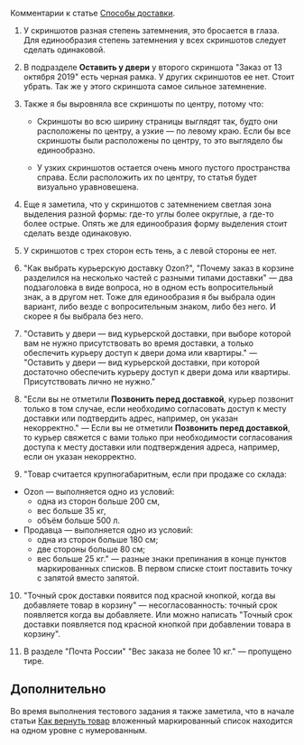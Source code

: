 Комментарии к статье [Способы доставки](https://docs.ozon.ru/common/dostavka/sposoby-dostavki/?country=RU).

1. У скриншотов разная степень затемнения, это бросается в глаза. Для единообразия степень затемнения у всех скриншотов следует сделать одинаковой.

2. В подразделе **Оставить у двери** у второго скриншота "Заказ от 13 октября 2019" есть черная рамка. У других скриншотов ее нет. Стоит убрать. Так же у этого скриншота самое сильное затемнение.

3. Также я бы выровняла все скриншоты по центру, потому что:

    - Скриншоты во всю ширину страницы выглядят так, будто они расположены по центру, а узкие — по левому краю. Если бы все скриншоты были расположены по центру, то это выглядело бы единообразно.

    - У узких скриншотов остается очень много пустого пространства справа. Если расположить их по центру, то статья будет визуально уравновешена.

4. Еще я заметила, что у скриншотов с затемнением светлая зона выделения разной формы: где-то углы более округлые, а где-то более острые. Опять же для единообразия форму выделения стоит сделать везде одинаковую.

5. У скриншотов с трех сторон есть тень, а с левой стороны ее нет. 

6. "Как выбрать курьерскую доставку Ozon?", "Почему заказ в корзине разделился на несколько частей с разными типами доставки" — два подзаголовка в виде вопроса, но в одном есть вопросительный знак, а в другом нет. Тоже для единообразия я бы выбрала один вариант, либо везде с вопросительным знаком, либо без него. И скорее я бы выбрала без него.

7. "Оставить у двери — вид курьерской доставки, при выборе которой вам не нужно присутствовать во время доставки, а только обеспечить курьеру доступ к двери дома или квартиры." — "Оставить у двери — вид курьерской доставки, при которой достаточно обеспечить курьеру доступ к двери дома или квартиры. Присутствовать лично не нужно."

8.  "Если вы не отметили **Позвонить перед доставкой**, курьер позвонит только в том случае, если необходимо согласовать доступ к месту доставки или подтвердить адрес, например, он указан некорректно." — Если вы не отметили **Позвонить перед доставкой**, то курьер свяжется с вами только при необходимости согласования доступа к месту доставки или подтверждения адреса, например, если он указан некорректно.

9. "Товар считается крупногабаритным, если при продаже со склада:

- Ozon — выполняется одно из условий:
    - одна из сторон больше 200 см,
    - вес больше 35 кг,
    - объём больше 500 л.
- Продавца — выполняется одно из условий:
    - одна из сторон больше 180 см;
    - две стороны больше 80 см;
    - вес больше 25 кг." — разные знаки препинания в конце пунктов маркированных списков. В первом списке стоит поставить точку с запятой вместо запятой.

10.  "Точный срок доставки появится под красной кнопкой, когда вы добавляете товар в корзину" — несогласованность: точный срок появляется когда вы добавляете. Или можно написать "Точный срок доставки появляется под красной кнопкой при добавлении товара в корзину".

11. В разделе "Почта России"
"Вес заказа не более 10 кг." — пропущено тире.

## Дополнительно

Во время выполнения тестового задания я также заметила, что в начале статьи [Как вернуть товар](https://docs.ozon.ru/common/otmena-i-vozvrat-zakaza/kak-vernut-tovar/?country=RU) вложенный маркированный список находится на одном уровне с нумерованным.